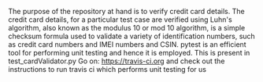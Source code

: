 The purpose of the repository at hand is to verify credit card details.
The credit card details, for a particular test case are verified using 
Luhn's algorithm, also known as the modulus 10 or mod 10 algorithm, is
a simple checksum formula used to validate a variety of identification 
numbers, such as credit card numbers and IMEI numbers and CSIN. 
pytest is an efficient tool for performing unit testing and hence it is 
employed. This is present in test_cardValidator.py
Go on: https://travis-ci.org and check out the instructions to run travis ci
which performs unit testing for us

